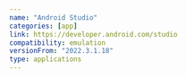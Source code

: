 ```yaml
---
name: "Android Studio"
categories: [app]
link: https://developer.android.com/studio
compatibility: emulation
versionFrom: "2022.3.1.18"
type: applications
---
```


